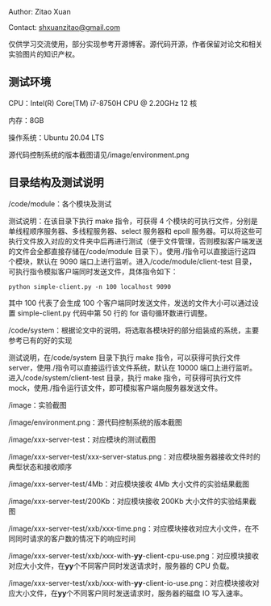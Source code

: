 Author: Zitao Xuan

Contact: shxuanzitao@gmail.com

仅供学习交流使用，部分实现参考开源博客。源代码开源，作者保留对论文和相关实验图片的知识产权。

## 测试环境

CPU：Intel(R) Core(TM) i7-8750H CPU @ 2.20GHz 12 核

内存：8GB

操作系统：Ubuntu 20.04 LTS

源代码控制系统的版本截图请见/image/environment.png

## 目录结构及测试说明

/code/module：各个模块及测试

测试说明：在该目录下执行 make 指令，可获得 4 个模块的可执行文件，分别是单线程顺序服务器、多线程服务器、select 服务器和 epoll 服务器。可以将这些可执行文件放入对应的文件夹中后再进行测试（便于文件管理，否则模拟客户端发送的文件会全都直接存储在/code/module 目录下）。使用./指令可以直接运行这四个模块，默认在 9090 端口上进行监听。进入/code/module/client-test 目录，可执行指令模拟客户端同时发送文件，具体指令如下：

```shell
python simple-client.py -n 100 localhost 9090
```

其中 100 代表了会生成 100 个客户端同时发送文件，发送的文件大小可以通过设置 simple-client.py 代码中第 50 行的 for 语句循环数进行调整。

/code/system：根据论文中的说明，将选取各模块好的部分组装成的系统，主要参考已有的好的实现

测试说明，在/code/system 目录下执行 make 指令，可以获得可执行文件 server，使用./指令可以直接运行该文件系统，默认在 10000 端口上进行监听。进入/code/system/client-test 目录，执行 make 指令，可获得可执行文件 mock，使用./指令运行该文件，即可模拟客户端向服务器发送文件。

/image：实验截图

/image/environment.png：源代码控制系统的版本截图

/image/xxx-server-test：对应模块的测试截图

/image/xxx-server-test/xxx-server-status.png：对应模块服务器接收文件时的典型状态和接收顺序

/image/xxx-server-test/4Mb：对应模块接收 4Mb 大小文件的实验结果截图

/image/xxx-server-test/200Kb：对应模块接收 200Kb 大小文件的实验结果截图

/image/xxx-server-test/xxb/xxx-time.png：对应模块接收对应大小文件，在不同同时请求的客户数的情况下的响应时间

/image/xxx-server-test/xxb/xxx-with-**yy**-client-cpu-use.png：对应模块接收对应大小文件，在**yy**个不同客户同时发送请求时，服务器的 CPU 负载。

/image/xxx-server-test/xxb/xxx-with-**yy**-client-io-use.png：对应模块接收对应大小文件，在**yy**个不同客户同时发送请求时，服务器的磁盘 IO 写入速率。
